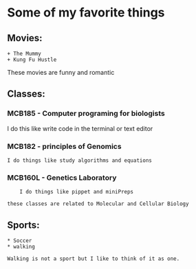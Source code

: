 # Some of my favorite things #
## Movies: ##
	+ The Mummy
	+ Kung Fu Hustle
	
These movies are funny and romantic
## Classes:
### MCB185 - Computer programing for biologists
I do this like write code in the terminal or text editor
###	MCB182 - principles of Genomics
	I do things like study algorithms and equations
###	MCB160L - Genetics Laboratory
		I do things like pippet and miniPreps

`
these classes are related to Molecular and Cellular Biology
`
	
## Sports:
	* Soccer
	* walking
	
```
Walking is not a sport but I like to think of it as one.
```
	